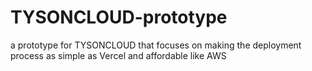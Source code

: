 # TYSONCLOUD-prototype
a prototype for TYSONCLOUD that focuses on making the deployment process as simple as Vercel and affordable like AWS
